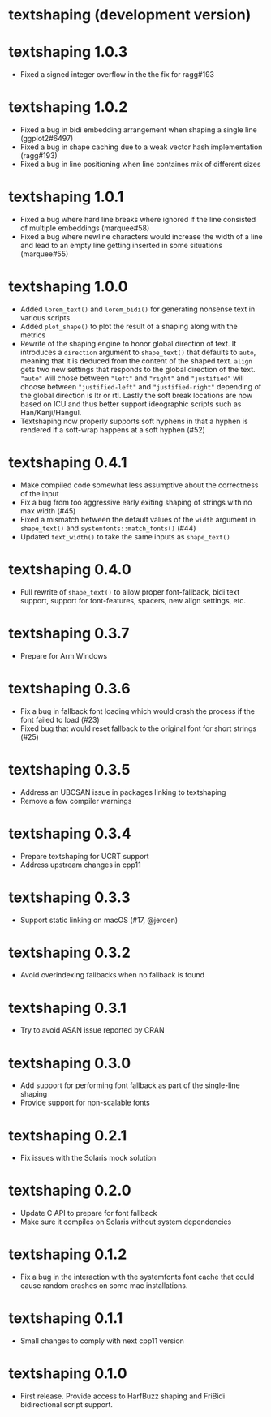 # textshaping (development version)

# textshaping 1.0.3

* Fixed a signed integer overflow in the the fix for ragg#193

# textshaping 1.0.2

* Fixed a bug in bidi embedding arrangement when shaping a single line
  (ggplot2#6497)
* Fixed a bug in shape caching due to a weak vector hash implementation
  (ragg#193)
* Fixed a bug in line positioning when line containes mix of different sizes

# textshaping 1.0.1

* Fixed a bug where hard line breaks where ignored if the line consisted of
  multiple embeddings (marquee#58)
* Fixed a bug where newline characters would increase the width of a line and
  lead to an empty line getting inserted in some situations (marquee#55)

# textshaping 1.0.0

* Added `lorem_text()` and `lorem_bidi()` for generating nonsense text in
  various scripts
* Added `plot_shape()` to plot the result of a shaping along with the metrics
* Rewrite of the shaping engine to honor global direction of text. It introduces
  a `direction` argument to `shape_text()` that defaults to `auto`, meaning that
  it is deduced from the content of the shaped text. `align` gets two new
  settings that responds to the global direction of the text. `"auto"` will
  chose between `"left"` and `"right"` and `"justified"` will choose between
  `"justified-left"` and `"justified-right"` depending of the global direction
  is ltr or rtl. Lastly the soft break locations are now based on ICU and thus
  better support ideographic scripts such as Han/Kanji/Hangul.
* Textshaping now properly supports soft hyphens in that a hyphen is rendered if
  a soft-wrap happens at a soft hyphen (#52)

# textshaping 0.4.1

* Make compiled code somewhat less assumptive about the correctness of the input
* Fix a bug from too aggressive early exiting shaping of strings with no max
  width (#45)
* Fixed a mismatch between the default values of the `width` argument in
  `shape_text()` and `systemfonts::match_fonts()` (#44)
* Updated `text_width()` to take the same inputs as `shape_text()`

# textshaping 0.4.0

* Full rewrite of `shape_text()` to allow proper font-fallback, bidi text
  support, support for font-features, spacers, new align settings, etc.

# textshaping 0.3.7

* Prepare for Arm Windows

# textshaping 0.3.6

* Fix a bug in fallback font loading which would crash the process if the font
  failed to load (#23)
* Fixed bug that would reset fallback to the original font for short strings
  (#25)

# textshaping 0.3.5

* Address an UBCSAN issue in packages linking to textshaping
* Remove a few compiler warnings

# textshaping 0.3.4

* Prepare textshaping for UCRT support
* Address upstream changes in cpp11

# textshaping 0.3.3

* Support static linking on macOS (#17, @jeroen)

# textshaping 0.3.2

* Avoid overindexing fallbacks when no fallback is found

# textshaping 0.3.1

* Try to avoid ASAN issue reported by CRAN

# textshaping 0.3.0

* Add support for performing font fallback as part of the single-line shaping
* Provide support for non-scalable fonts

# textshaping 0.2.1

* Fix issues with the Solaris mock solution

# textshaping 0.2.0

* Update C API to prepare for font fallback
* Make sure it compiles on Solaris without system dependencies

# textshaping 0.1.2

* Fix a bug in the interaction with the systemfonts font cache that could cause
  random crashes on some mac installations.

# textshaping 0.1.1

* Small changes to comply with next cpp11 version

# textshaping 0.1.0

* First release. Provide access to HarfBuzz shaping and FriBidi bidirectional
  script support.
